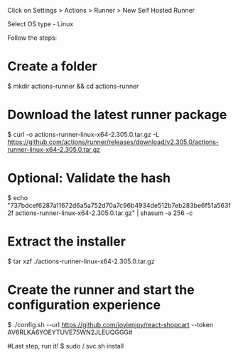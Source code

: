 Click on Settings > Actions > Runner > New Self Hosted Runner

Select OS type - Linux

Follow the steps:

# Create a folder
$ mkdir actions-runner && cd actions-runner

# Download the latest runner package
$ curl -o actions-runner-linux-x64-2.305.0.tar.gz -L https://github.com/actions/runner/releases/download/v2.305.0/actions-runner-linux-x64-2.305.0.tar.gz

# Optional: Validate the hash
$ echo "737bdcef6287a11672d6a5a752d70a7c96b4934de512b7eb283be6f51a563f2f  actions-runner-linux-x64-2.305.0.tar.gz" | shasum -a 256 -c

# Extract the installer
$ tar xzf ./actions-runner-linux-x64-2.305.0.tar.gz

# Create the runner and start the configuration experience
$ ./config.sh --url https://github.com/joyienjoy/react-shopcart --token AV6RLKA6YOEYTUVE75WN2JLEUQGGG# 

#Last step, run it!
$ sudo /.svc.sh install
